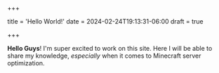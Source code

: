 +++

title = 'Hello World!'
date = 2024-02-24T19:13:31-06:00
draft = true

+++

**Hello Guys**! I'm super excited to work on this site. Here I will be able to share my knowledge, *especially* when it comes to Minecraft server optimization.
